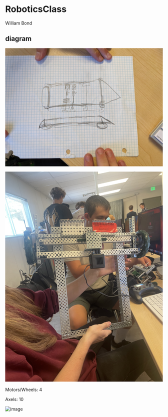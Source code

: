 # RoboticsClass

William Bond

## diagram 

![diagram](https://github.com/WilliamBond69/RoboticsClass/blob/main/images/diagram.jpg?raw=true)

![image](https://github.com/WilliamBond69/RoboticsClass/blob/main/IMG_2705.jpeg?raw=true)

Motors/Wheels: 4

Axels: 10

![image](https://github.com/WilliamBond69/RoboticsClass/blob/main/images/20231010_125153.jpg?raw=true)
